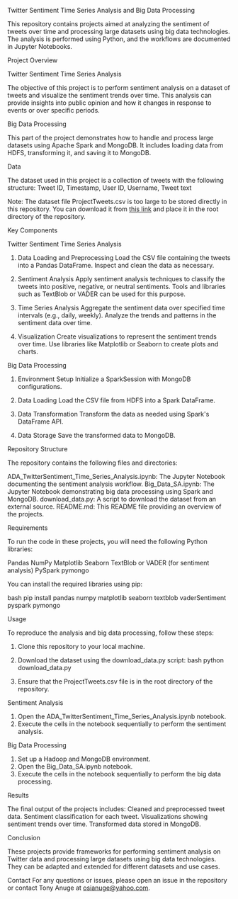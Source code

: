  Twitter Sentiment Time Series Analysis and Big Data Processing

This repository contains projects aimed at analyzing the sentiment of tweets over time and processing large datasets using big data technologies. The analysis is performed using Python, and the workflows are documented in Jupyter Notebooks.

 Project Overview

 Twitter Sentiment Time Series Analysis

The objective of this project is to perform sentiment analysis on a dataset of tweets and visualize the sentiment trends over time. This analysis can provide insights into public opinion and how it changes in response to events or over specific periods.

 Big Data Processing

This part of the project demonstrates how to handle and process large datasets using Apache Spark and MongoDB. It includes loading data from HDFS, transforming it, and saving it to MongoDB.

 Data

The dataset used in this project is a collection of tweets with the following structure:
 Tweet ID,
 Timestamp,
 User ID,
 Username,
 Tweet text

Note: The dataset file ProjectTweets.csv is too large to be stored directly in this repository. You can download it from [this link](https://linktoyourdataset.com/ProjectTweets.csv) and place it in the root directory of the repository.

 Key Components

 Twitter Sentiment Time Series Analysis

1. Data Loading and Preprocessing
    Load the CSV file containing the tweets into a Pandas DataFrame.
    Inspect and clean the data as necessary.

2. Sentiment Analysis
    Apply sentiment analysis techniques to classify the tweets into positive, negative, or neutral sentiments.
    Tools and libraries such as TextBlob or VADER can be used for this purpose.

3. Time Series Analysis
    Aggregate the sentiment data over specified time intervals (e.g., daily, weekly).
    Analyze the trends and patterns in the sentiment data over time.

4. Visualization
    Create visualizations to represent the sentiment trends over time.
    Use libraries like Matplotlib or Seaborn to create plots and charts.

 Big Data Processing

1. Environment Setup
    Initialize a SparkSession with MongoDB configurations.

2. Data Loading
    Load the CSV file from HDFS into a Spark DataFrame.

3. Data Transformation
    Transform the data as needed using Spark's DataFrame API.

4. Data Storage
    Save the transformed data to MongoDB.

 Repository Structure

The repository contains the following files and directories:

 ADA_TwitterSentiment_Time_Series_Analysis.ipynb: The Jupyter Notebook documenting the sentiment analysis workflow.
 Big_Data_SA.ipynb: The Jupyter Notebook demonstrating big data processing using Spark and MongoDB.
 download_data.py: A script to download the dataset from an external source.
 README.md: This README file providing an overview of the projects.

 Requirements

To run the code in these projects, you will need the following Python libraries:

 Pandas
 NumPy
 Matplotlib
 Seaborn
 TextBlob or VADER (for sentiment analysis)
 PySpark
 pymongo

You can install the required libraries using pip:

bash
pip install pandas numpy matplotlib seaborn textblob vaderSentiment pyspark pymongo


 Usage

To reproduce the analysis and big data processing, follow these steps:

1. Clone this repository to your local machine.
2. Download the dataset using the download_data.py script:
   bash
   python download_data.py
   
3. Ensure that the ProjectTweets.csv file is in the root directory of the repository.

 Sentiment Analysis

1. Open the ADA_TwitterSentiment_Time_Series_Analysis.ipynb notebook.
2. Execute the cells in the notebook sequentially to perform the sentiment analysis.

 Big Data Processing

1. Set up a Hadoop and MongoDB environment.
2. Open the Big_Data_SA.ipynb notebook.
3. Execute the cells in the notebook sequentially to perform the big data processing.

 Results

The final output of the projects includes:
 Cleaned and preprocessed tweet data.
 Sentiment classification for each tweet.
 Visualizations showing sentiment trends over time.
 Transformed data stored in MongoDB.

 Conclusion

These projects provide frameworks for performing sentiment analysis on Twitter data and processing large datasets using big data technologies. They can be adapted and extended for different datasets and use cases.

 Contact
For any questions or issues, please open an issue in the repository or contact Tony Anuge at osianuge@yahoo.com.
